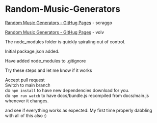 # Random-Music-Generators

[Random Music Generators - GitHug Pages](https://scraggo.github.io/Random-Music-Generators/) - scraggo

[Random Music Generators - GitHug Pages](https://volv.github.io/Random-Music-Generators/) - volv

The node_modules folder is quickly spiraling out of control.

Initial package.json added.

Have added node_modules to .gitignore

Try these steps and let me know if it works

Accept pull request  
Switch to main branch  
do ```npm install``` to have new dependencies download for you.  
do ```npm run watch``` to have docs/bundle.js recompiled from docs/main.js whenever it changes.  

and see if everything works as expected.
My first time properly dabbling with all of this also :)